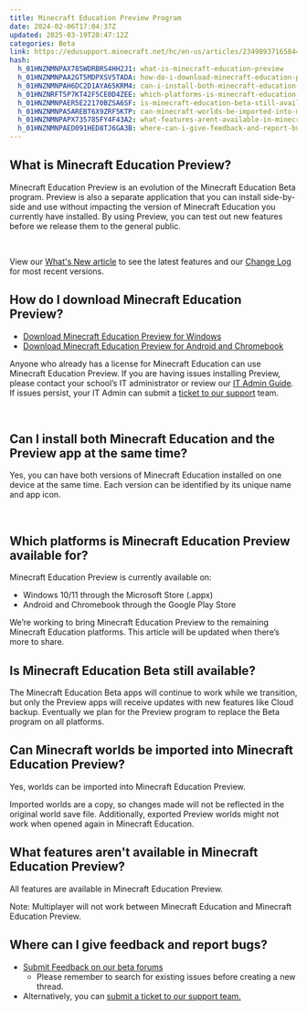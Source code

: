 ```yaml
---
title: Minecraft Education Preview Program
date: 2024-02-06T17:04:37Z
updated: 2025-03-19T20:47:12Z
categories: Beta
link: https://edusupport.minecraft.net/hc/en-us/articles/23498937165844-Minecraft-Education-Preview-Program
hash:
  h_01HNZNMNPAX785WDRBRS4HH2J1: what-is-minecraft-education-preview
  h_01HNZNMNPAA2GT5MDPXSV5TADA: how-do-i-download-minecraft-education-preview
  h_01HNZNMNPAH6DC2D1AYA65KRM4: can-i-install-both-minecraft-education-and-the-preview-app-at-the-same-time
  h_01HNZNRFT5P7KT42F5CE0D4ZEE: which-platforms-is-minecraft-education-preview-available-for
  h_01HNZNMNPAER5E22170BZSA6SF: is-minecraft-education-beta-still-available
  h_01HNZNMNPA5AREBT6X9ZRF5KTP: can-minecraft-worlds-be-imported-into-minecraft-education-preview
  h_01HNZNMNPAPX735785FY4F43A2: what-features-arent-available-in-minecraft-education-preview
  h_01HNZNMNPAED091HED8TJ6GA3B: where-can-i-give-feedback-and-report-bugs
---
```


## What is Minecraft Education Preview?

Minecraft Education Preview is an evolution of the Minecraft Education Beta program. Preview is also a separate application that you can install side-by-side and use without impacting the version of Minecraft Education you currently have installed. By using Preview, you can test out new features before we release them to the general public.

 

View our [What's New article](https://aka.ms/mewhatsnewpreview) to see the latest features and our [Change Log](https://aka.ms/meechangelog) for most recent versions.   
  

## How do I download Minecraft Education Preview?

- [Download Minecraft Education Preview for Windows](https://aka.ms/downloadme-winStorePreview)
- [Download Minecraft Education Preview for Android and Chromebook](https://aka.ms/downloadme-chromebookPreview)  

Anyone who already has a license for Minecraft Education can use Minecraft Education Preview. If you are having issues installing Preview, please contact your school’s IT administrator or review our [IT Admin Guide](../Administration-and-License-Management/FAQ-IT-Admin-Guide.md). If issues persist, your IT Admin can submit a [ticket to our support](https://aka.ms/MEE_New_Request) team.

 

## Can I install both Minecraft Education and the Preview app at the same time?

Yes, you can have both versions of Minecraft Education installed on one device at the same time. Each version can be identified by its unique name and app icon.

 

## Which platforms is Minecraft Education Preview available for?

Minecraft Education Preview is currently available on:

- Windows 10/11 through the Microsoft Store (.appx)
- Android and Chromebook through the Google Play Store

We’re working to bring Minecraft Education Preview to the remaining Minecraft Education platforms. This article will be updated when there’s more to share.  
  

## Is Minecraft Education Beta still available?

The Minecraft Education Beta apps will continue to work while we transition, but only the Preview apps will receive updates with new features like Cloud backup. Eventually we plan for the Preview program to replace the Beta program on all platforms.  
  

## Can Minecraft worlds be imported into Minecraft Education Preview?

Yes, worlds can be imported into Minecraft Education Preview.

Imported worlds are a copy, so changes made will not be reflected in the original world save file. Additionally, exported Preview worlds might not work when opened again in Minecraft Education.  
  

## What features aren't available in Minecraft Education Preview?

All features are available in Minecraft Education Preview.

Note: Multiplayer will not work between Minecraft Education and Minecraft Education Preview.  
  

## Where can I give feedback and report bugs?

- [Submit Feedback on our beta forums](https://aka.ms/MEEPreviewFeedback)
  - Please remember to search for existing issues before creating a new thread. 
- Alternatively, you can [submit a ticket to our support team.](https://aka.ms/MEE_New_Request)
